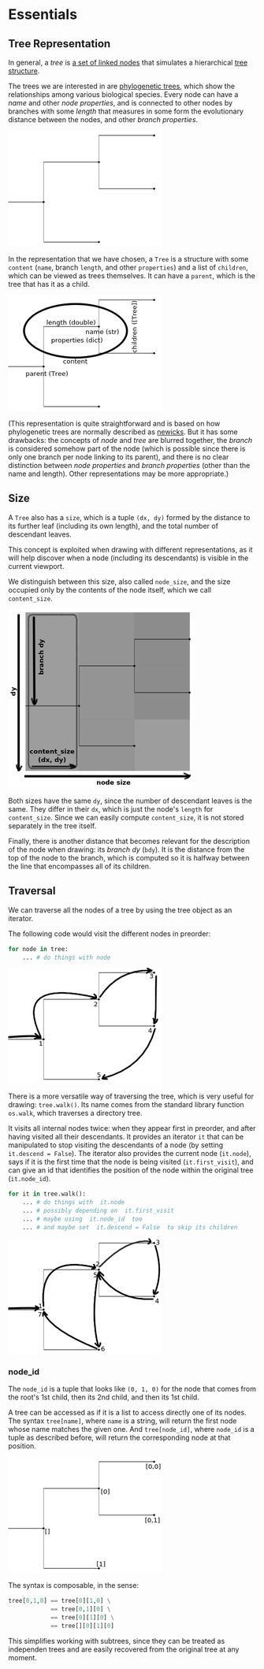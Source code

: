 # Essentials

## Tree Representation

In general, a *tree* is [a set of linked
nodes](https://en.wikipedia.org/wiki/Tree_(data_structure)) that
simulates a hierarchical [tree
structure](https://en.wikipedia.org/wiki/Tree_structure).

The trees we are interested in are [phylogenetic
trees](https://en.wikipedia.org/wiki/Phylogenetic_tree), which show
the relationships among various biological species. Every node can
have a *name* and other *node properties*, and is connected to other
nodes by branches with some *length* that measures in some form the
evolutionary distance between the nodes, and other *branch
properties*.

![tree](img/tree.png)

In the representation that we have chosen, a `Tree` is a structure
with some `content` (`name`, branch `length`, and other `properties`)
and a list of `children`, which can be viewed as trees themselves. It
can have a `parent`, which is the tree that has it as a child.

![tree](img/tree_parts.png)

(This representation is quite straightforward and is based on how
phylogenetic trees are normally described as
[newicks](https://en.wikipedia.org/wiki/Newick_format). But it has
some drawbacks: the concepts of *node* and *tree* are blurred
together, the *branch* is considered somehow part of the node (which
is possible since there is only one branch per node linking to its
parent), and there is no clear distinction between *node properties*
and *branch properties* (other than the name and length). Other
representations may be more appropriate.)

## Size

A `Tree` also has a `size`, which is a tuple `(dx, dy)` formed by the
distance to its further leaf (including its own length), and the total
number of descendant leaves.

This concept is exploited when drawing with different representations,
as it will help discover when a node (including its descendants) is
visible in the current viewport.

We distinguish between this size, also called `node_size`, and the
size occupied only by the contents of the node itself, which we call
`content_size`.

![preorder](img/size.png)

Both sizes have the same `dy`, since the number of descendant leaves
is the same. They differ in their `dx`, which is just the node's
`length` for `content_size`. Since we can easily compute
`content_size`, it is not stored separately in the tree itself.

Finally, there is another distance that becomes relevant for the
description of the node when drawing: its *branch dy* (`bdy`). It is
the distance from the top of the node to the branch, which is computed
so it is halfway between the line that encompasses all of its
children.

## Traversal

We can traverse all the nodes of a tree by using the tree object as an
iterator.

The following code would visit the different nodes in preorder:

```python
for node in tree:
    ... # do things with node
```

![preorder](img/preorder.png)

There is a more versatile way of traversing the tree, which is very
useful for drawing: `tree.walk()`. Its name comes from the standard
library function `os.walk`, which traverses a directory tree.

It visits all internal nodes twice: when they appear first in
preorder, and after having visited all their descendants. It provides
an iterator `it` that can be manipulated to stop visiting the
descendants of a node (by setting `it.descend = False`). The iterator
also provides the current node (`it.node`), says if it is the first
time that the node is being visited (`it.first_visit`), and can give
an id that identifies the position of the node within the original
tree (`it.node_id`).

```python
for it in tree.walk():
    ... # do things with  it.node
    ... # possibly depending on  it.first_visit
    ... # maybe using  it.node_id  too
    ... # and maybe set  it.descend = False  to skip its children
```

![walk](img/walk.png)

### node_id

The `node_id` is a tuple that looks like `(0, 1, 0)` for the node that
comes from the root's 1st child, then its 2nd child, and then its 1st
child.

A tree can be accessed as if it is a list to access directly one of
its nodes. The syntax `tree[name]`, where `name` is a string, will
return the first node whose name matches the given one. And
`tree[node_id]`, where `node_id` is a tuple as described before, will
return the corresponding node at that position.

![node_id](img/node_id.png)

The syntax is composable, in the sense:

```python
tree[0,1,0] == tree[0][1,0] \
            == tree[0,1][0] \
            == tree[0][1][0] \
            == tree[][0][1][0]
```

This simplifies working with subtrees, since they can be treated as
independen trees and are easily recovered from the original tree at
any moment.

<!--

## Drawing

To transform a tree into its graphic representation we use
*drawers*. They are objects that derive from the class `Drawer`, which
take mainly a tree and a viewport, and can produce a list of graphical
elements when we call their `draw` function.

### Graphical Elements

The `draw` function is a generator that yields graphical
elements. They are just a description of basic graphic items, which
are lists that look like:

```
['line', (1, 2), (3, 4), 'lengthline', []]
```

It always starts with the name of the graphical element, followed by
its parameters. (This is similar to creating a
[DSL](https://en.wikipedia.org/wiki/Domain-specific_language) with
functions that draw, and which will be interpreted in the frontend).

## gui.js

The object `view` is a sort of global variable repository. It contains
the information on the current view of the tree.

It is mainly used in the dat.gui menus to expose and control its
values.

-->
